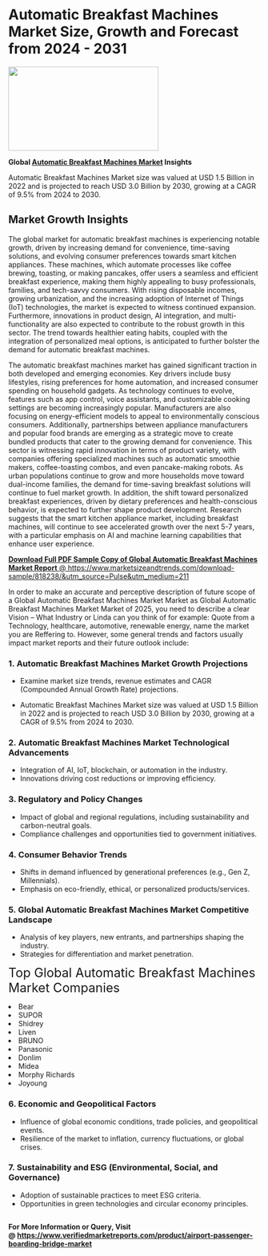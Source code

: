 <H1>Automatic Breakfast Machines Market Size, Growth and Forecast from 2024 - 2031</H1><img class="aligncenter size-medium wp-image-584254" src="https://thirdeyenews.in/wp-content/uploads/2024/09/Global-Market-Research-300x168.jpeg" alt="" width="300" height="168" /><p><strong>Global&nbsp;<a href="https://www.marketsizeandtrends.com/download-sample/818238/&amp;utm_source=Pulse&amp;utm_medium=211">Automatic Breakfast Machines Market</a> Insights</strong></p><p>Automatic Breakfast Machines Market size was valued at USD 1.5 Billion in 2022 and is projected to reach USD 3.0 Billion by 2030, growing at a CAGR of 9.5% from 2024 to 2030.</p><p><h2>Market Growth Insights</h2> <p>The global market for automatic breakfast machines is experiencing notable growth, driven by increasing demand for convenience, time-saving solutions, and evolving consumer preferences towards smart kitchen appliances. These machines, which automate processes like coffee brewing, toasting, or making pancakes, offer users a seamless and efficient breakfast experience, making them highly appealing to busy professionals, families, and tech-savvy consumers. With rising disposable incomes, growing urbanization, and the increasing adoption of Internet of Things (IoT) technologies, the market is expected to witness continued expansion. Furthermore, innovations in product design, AI integration, and multi-functionality are also expected to contribute to the robust growth in this sector. The trend towards healthier eating habits, coupled with the integration of personalized meal options, is anticipated to further bolster the demand for automatic breakfast machines.</p> <p><a href="#"></a></p> <p>The automatic breakfast machines market has gained significant traction in both developed and emerging economies. Key drivers include busy lifestyles, rising preferences for home automation, and increased consumer spending on household gadgets. As technology continues to evolve, features such as app control, voice assistants, and customizable cooking settings are becoming increasingly popular. Manufacturers are also focusing on energy-efficient models to appeal to environmentally conscious consumers. Additionally, partnerships between appliance manufacturers and popular food brands are emerging as a strategic move to create bundled products that cater to the growing demand for convenience. This sector is witnessing rapid innovation in terms of product variety, with companies offering specialized machines such as automatic smoothie makers, coffee-toasting combos, and even pancake-making robots. As urban populations continue to grow and more households move toward dual-income families, the demand for time-saving breakfast solutions will continue to fuel market growth. In addition, the shift toward personalized breakfast experiences, driven by dietary preferences and health-conscious behavior, is expected to further shape product development. Research suggests that the smart kitchen appliance market, including breakfast machines, will continue to see accelerated growth over the next 5-7 years, with a particular emphasis on AI and machine learning capabilities that enhance user experience. <p><a href="#"></p><p><span class=""><strong>Download Full PDF Sample Copy of Global Automatic Breakfast Machines Market Report</strong> @ <a href="https://www.marketsizeandtrends.com/download-sample/818238/&amp;utm_source=Pulse&amp;utm_medium=211" target="_blank">https://www.marketsizeandtrends.com/download-sample/818238/&amp;utm_source=Pulse&amp;utm_medium=211</a></span></p><p>In order to make an accurate and perceptive description of future scope of a Global&nbsp;Automatic Breakfast Machines Market Market as Global&nbsp;Automatic Breakfast Machines Market Market of 2025, you need to describe a clear Vision &ndash; What Industry or Linda can you think of for example: Quote from a Technology, healthcare, automotive, renewable energy, name the market you are Reffering to. However, some general trends and factors usually impact market reports and their future outlook include:</p><h3>1.&nbsp;<strong>Automatic Breakfast Machines Market Growth Projections</strong></h3><ul><li>Examine market size trends, revenue estimates and CAGR (Compounded Annual Growth Rate) projections.</li><li><p>Automatic Breakfast Machines Market size was valued at USD 1.5 Billion in 2022 and is projected to reach USD 3.0 Billion by 2030, growing at a CAGR of 9.5% from 2024 to 2030.</p></li></ul><h3>2.&nbsp;<strong>Automatic Breakfast Machines Market Technological Advancements</strong></h3><ul><li>Integration of AI, IoT, blockchain, or automation in the industry.</li><li>Innovations driving cost reductions or improving efficiency.</li></ul><h3>3.&nbsp;<strong>Regulatory and Policy Changes</strong></h3><ul><li>Impact of global and regional regulations, including sustainability and carbon-neutral goals.</li><li>Compliance challenges and opportunities tied to government initiatives.</li></ul><h3>4.&nbsp;<strong>Consumer Behavior Trends</strong></h3><ul><li>Shifts in demand influenced by generational preferences (e.g., Gen Z, Millennials).</li><li>Emphasis on eco-friendly, ethical, or personalized products/services.</li></ul><h3>5.&nbsp;<strong>Global Automatic Breakfast Machines Market Competitive Landscape</strong></h3><ul><li>Analysis of key players, new entrants, and partnerships shaping the industry.</li><li>Strategies for differentiation and market penetration.</li></ul><p data-pm-slice="1 1 []"><span style="color: inherit; font-family: inherit; font-size: 25px;">Top Global Automatic Breakfast Machines Market Companies</span></p><div class="" data-test-id=""><p><li>Bear</li><li> SUPOR</li><li> Shidrey</li><li> Liven</li><li> BRUNO</li><li> Panasonic</li><li> Donlim</li><li> Midea</li><li> Morphy Richards</li><li> Joyoung</li></p></div><h3>6.&nbsp;<strong>Economic and Geopolitical Factors</strong></h3><ul><li>Influence of global economic conditions, trade policies, and geopolitical events.</li><li>Resilience of the market to inflation, currency fluctuations, or global crises.</li></ul><h3>7.&nbsp;<strong>Sustainability and ESG (Environmental, Social, and Governance)</strong></h3><ul><li>Adoption of sustainable practices to meet ESG criteria.</li><li>Opportunities in green technologies and circular economy principles.</li></ul><h2><strong style="font-size: 14px;">For More Information or Query, Visit @&nbsp;</strong><a style="background-color: #ffffff; font-size: 14px;" href="https://www.marketsizeandtrends.com/report/automatic-breakfast-machines-market/" target="_blank">https://www.verifiedmarketreports.com/product/airport-passenger-boarding-bridge-market</a></h2>
